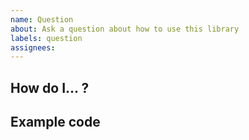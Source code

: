 ```yaml
---
name: Question
about: Ask a question about how to use this library
labels: question
assignees:
---
```

<!--- Provide a general summary of your question in the title above. -->

<!-- Write your question here. -->
## How do I... ?
<!-- Provide any additional context that may help us answer your question. -->

## Example code
<!--
If your question is about code that you've written, provide a short and clear
example of what you're trying to accomplish. Try to keep this as short as
possible. If able, please provide an example outside of any framework you are
using. This will help us to quickly respond to your question.
-->